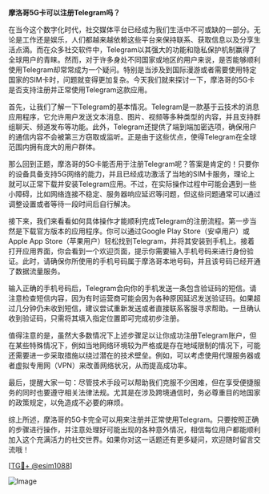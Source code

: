**摩洛哥5G卡可以注册Telegram吗？**

在当今这个数字化时代，社交媒体平台已经成为我们生活中不可或缺的一部分。无论是工作还是娱乐，人们都越来越依赖这些平台来保持联系、获取信息以及分享生活点滴。而在众多社交软件中，Telegram以其强大的功能和隐私保护机制赢得了全球用户的青睐。然而，对于许多身处不同国家或地区的用户来说，是否能够顺利使用Telegram却常常成为一个疑问。特别是当涉及到国际漫游或者需要使用特定国家的SIM卡时，问题就变得更加复杂。今天我们就来探讨一下，摩洛哥的5G卡是否支持注册并正常使用Telegram这款应用。

首先，让我们了解一下Telegram的基本情况。Telegram是一款基于云技术的消息应用程序，它允许用户发送文本消息、图片、视频等多种类型的内容，并且支持群组聊天、频道发布等功能。此外，Telegram还提供了端到端加密选项，确保用户的通信内容不会被第三方窃取或监听。正是由于这些优点，使得Telegram在全球范围内拥有庞大的用户群体。

那么回到正题，摩洛哥的5G卡能否用于注册Telegram呢？答案是肯定的！只要你的设备具备支持5G网络的能力，并且已经成功激活了当地的SIM卡服务，理论上就可以正常下载并安装Telegram应用。不过，在实际操作过程中可能会遇到一些小障碍，比如网络连接不稳定、服务器响应延迟等问题，但这些问题通常可以通过调整设置或者等待一段时间后自行解决。

接下来，我们来看看如何具体操作才能顺利完成Telegram的注册流程。第一步当然是下载官方版本的应用程序。你可以通过Google Play Store（安卓用户）或Apple App Store（苹果用户）轻松找到Telegram，并将其安装到手机上。接着打开应用界面，你会看到一个欢迎页面，提示你需要输入手机号码来进行身份验证。此时，请确保你所使用的手机号码属于摩洛哥本地号码，并且该号码已经开通了数据流量服务。

输入正确的手机号码后，Telegram会向你的手机发送一条包含验证码的短信。请注意检查短信内容，因为有时运营商可能会因为各种原因延迟发送验证码。如果超过几分钟仍未收到短信，建议尝试重新发送或者直接联系客服寻求帮助。一旦确认收到验证码，只需将其填入指定位置即可完成初步注册。

值得注意的是，虽然大多数情况下上述步骤足以让你成功注册Telegram账户，但在某些特殊情况下，例如当地网络环境较为严格或是存在地域限制的情况下，可能还需要进一步采取措施以绕过潜在的技术壁垒。例如，可以考虑使用代理服务器或者虚拟专用网（VPN）来改善网络状况，从而提高成功率。

最后，提醒大家一句：尽管技术手段可以帮助我们克服不少困难，但在享受便捷服务的同时也要遵守相关法律法规。尤其是在涉及跨境通信时，务必尊重目的地国家的政策规定，以免造成不必要的麻烦。

综上所述，摩洛哥的5G卡完全可以用来注册并正常使用Telegram。只要按照正确的步骤进行操作，并注意处理好可能出现的各种意外情况，相信每位用户都能顺利加入这个充满活力的社交世界。如果你对这一话题还有更多疑问，欢迎随时留言交流哦！

[[TG💪+ @esim1088](https://t.me/s/esim1088)]

![Image](https://i.postimg.cc/4NQfJmqS/Snipaste-2025-05-13-00-14-12.png)